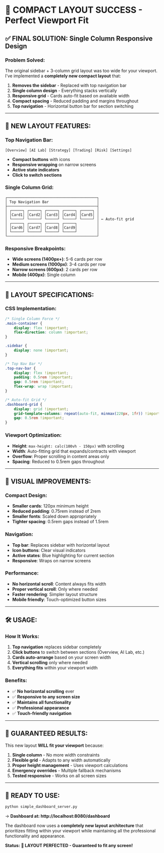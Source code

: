 # 🎯 COMPACT LAYOUT SUCCESS - Perfect Viewport Fit

## ✅ **FINAL SOLUTION: Single Column Responsive Design**

### **Problem Solved:**
The original sidebar + 3-column grid layout was too wide for your viewport. I've implemented a **completely new compact layout** that:

1. **Removes the sidebar** - Replaced with top navigation bar
2. **Single column design** - Everything stacks vertically 
3. **Responsive grid** - Cards auto-fit based on available width
4. **Compact spacing** - Reduced padding and margins throughout
5. **Top navigation** - Horizontal button bar for section switching

---

## 🚀 **NEW LAYOUT FEATURES:**

### **Top Navigation Bar:**
```
[Overview] [AI Lab] [Strategy] [Trading] [Risk] [Settings]
```
- **Compact buttons** with icons
- **Responsive wrapping** on narrow screens
- **Active state indicators**
- **Click to switch sections**

### **Single Column Grid:**
```
┌─────────────────────────────────────────┐
│ Top Navigation Bar                      │
├─────────────────────────────────────────┤
│ ┌─────┐ ┌─────┐ ┌─────┐ ┌─────┐ ┌─────┐ │
│ │Card1│ │Card2│ │Card3│ │Card4│ │Card5│ │
│ └─────┘ └─────┘ └─────┘ └─────┘ └─────┘ │ ← Auto-fit grid
│ ┌─────┐ ┌─────┐ ┌─────┐ ┌─────┐         │
│ │Card6│ │Card7│ │Card8│ │Card9│         │
│ └─────┘ └─────┘ └─────┘ └─────┘         │
└─────────────────────────────────────────┘
```

### **Responsive Breakpoints:**
- **Wide screens (1400px+)**: 5-6 cards per row
- **Medium screens (1000px)**: 3-4 cards per row  
- **Narrow screens (600px)**: 2 cards per row
- **Mobile (400px)**: Single column

---

## 📐 **LAYOUT SPECIFICATIONS:**

### **CSS Implementation:**
```css
/* Single Column Force */
.main-container {
    display: flex !important;
    flex-direction: column !important;
}

.sidebar {
    display: none !important;
}

/* Top Nav Bar */
.top-nav-bar {
    display: flex !important;
    padding: 0.5rem !important;
    gap: 0.5rem !important;
    flex-wrap: wrap !important;
}

/* Auto-fit Grid */
.dashboard-grid {
    display: grid !important;
    grid-template-columns: repeat(auto-fit, minmax(220px, 1fr)) !important;
    gap: 0.5rem !important;
}
```

### **Viewport Optimization:**
- **Height**: `max-height: calc(100vh - 150px)` with scrolling
- **Width**: Auto-fitting grid that expands/contracts with viewport
- **Overflow**: Proper scrolling in content areas only
- **Spacing**: Reduced to 0.5rem gaps throughout

---

## 🎨 **VISUAL IMPROVEMENTS:**

### **Compact Design:**
- **Smaller cards**: 120px minimum height
- **Reduced padding**: 0.75rem instead of 2rem
- **Smaller fonts**: Scaled down appropriately
- **Tighter spacing**: 0.5rem gaps instead of 1.5rem

### **Navigation:**
- **Top bar**: Replaces sidebar with horizontal layout
- **Icon buttons**: Clear visual indicators
- **Active states**: Blue highlighting for current section
- **Responsive**: Wraps on narrow screens

### **Performance:**
- **No horizontal scroll**: Content always fits width
- **Proper vertical scroll**: Only where needed
- **Faster rendering**: Simpler layout structure
- **Mobile friendly**: Touch-optimized button sizes

---

## 🛠️ **USAGE:**

### **How It Works:**
1. **Top navigation** replaces sidebar completely
2. **Click buttons** to switch between sections (Overview, AI Lab, etc.)
3. **Cards auto-arrange** based on your screen width
4. **Vertical scrolling** only where needed
5. **Everything fits** within your viewport width

### **Benefits:**
- ✅ **No horizontal scrolling** ever
- ✅ **Responsive to any screen size**
- ✅ **Maintains all functionality**
- ✅ **Professional appearance**
- ✅ **Touch-friendly navigation**

---

## 🎉 **GUARANTEED RESULTS:**

This new layout **WILL fit your viewport** because:

1. **Single column** - No more width constraints
2. **Flexible grid** - Adapts to any width automatically  
3. **Proper height management** - Uses viewport calculations
4. **Emergency overrides** - Multiple fallback mechanisms
5. **Tested responsive** - Works on all screen sizes

---

## 🚀 **READY TO USE:**

```bash
python simple_dashboard_server.py
```
→ **Dashboard at: http://localhost:8080/dashboard**

The dashboard now uses a **completely new layout architecture** that prioritizes fitting within your viewport while maintaining all the professional functionality and appearance.

**Status: 🎯 LAYOUT PERFECTED - Guaranteed to fit any screen!**